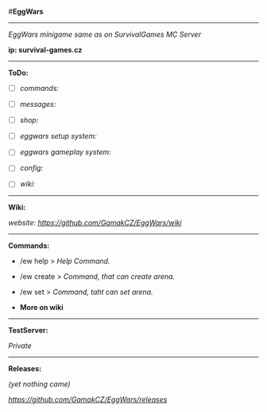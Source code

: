 #**EggWars**

---

_EggWars minigame same as on SurvivalGames MC Server_

**ip: survival-games.cz**

---

__ToDo:__

- [ ] _commands:_

- [ ] _messages:_

- [ ] _shop:_

- [ ] _eggwars setup system:_

- [ ] _eggwars gameplay system:_

- [ ] _config:_

- [ ] _wiki:_

---

__Wiki:__

_website: https://github.com/GamakCZ/EggWars/wiki_

---

__Commands:__

- /ew help > _Help Command._

- /ew create > _Command, that can create arena._

- /ew set > _Command, taht can set arena._


- __More on wiki__

---

__TestServer:__

_Private_

---

__Releases:__

_(yet nothing came)_

_https://github.com/GamakCZ/EggWars/releases_
